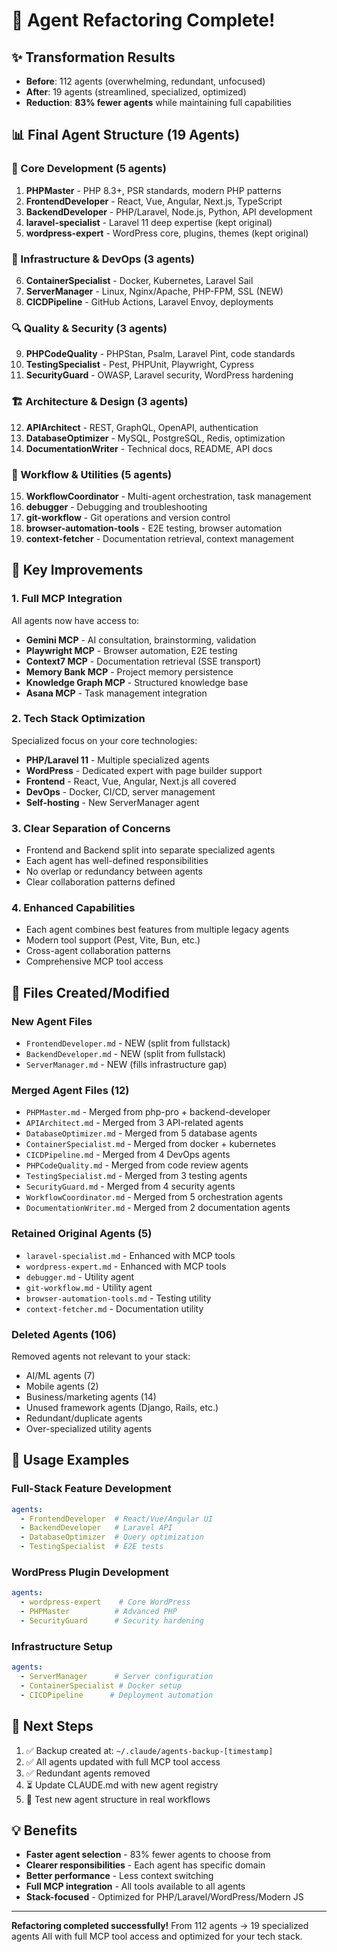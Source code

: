 # 🎯 Agent Refactoring Complete!

## ✨ Transformation Results
- **Before**: 112 agents (overwhelming, redundant, unfocused)
- **After**: 19 agents (streamlined, specialized, optimized)
- **Reduction**: **83% fewer agents** while maintaining full capabilities

## 📊 Final Agent Structure (19 Agents)

### 🔧 Core Development (5 agents)
1. **PHPMaster** - PHP 8.3+, PSR standards, modern PHP patterns
2. **FrontendDeveloper** - React, Vue, Angular, Next.js, TypeScript
3. **BackendDeveloper** - PHP/Laravel, Node.js, Python, API development
4. **laravel-specialist** - Laravel 11 deep expertise (kept original)
5. **wordpress-expert** - WordPress core, plugins, themes (kept original)

### 🚀 Infrastructure & DevOps (3 agents)
6. **ContainerSpecialist** - Docker, Kubernetes, Laravel Sail
7. **ServerManager** - Linux, Nginx/Apache, PHP-FPM, SSL (NEW)
8. **CICDPipeline** - GitHub Actions, Laravel Envoy, deployments

### 🔍 Quality & Security (3 agents)
9. **PHPCodeQuality** - PHPStan, Psalm, Laravel Pint, code standards
10. **TestingSpecialist** - Pest, PHPUnit, Playwright, Cypress
11. **SecurityGuard** - OWASP, Laravel security, WordPress hardening

### 🏗️ Architecture & Design (3 agents)
12. **APIArchitect** - REST, GraphQL, OpenAPI, authentication
13. **DatabaseOptimizer** - MySQL, PostgreSQL, Redis, optimization
14. **DocumentationWriter** - Technical docs, README, API docs

### 🔄 Workflow & Utilities (5 agents)
15. **WorkflowCoordinator** - Multi-agent orchestration, task management
16. **debugger** - Debugging and troubleshooting
17. **git-workflow** - Git operations and version control
18. **browser-automation-tools** - E2E testing, browser automation
19. **context-fetcher** - Documentation retrieval, context management

## 🌟 Key Improvements

### 1. **Full MCP Integration**
All agents now have access to:
- **Gemini MCP** - AI consultation, brainstorming, validation
- **Playwright MCP** - Browser automation, E2E testing
- **Context7 MCP** - Documentation retrieval (SSE transport)
- **Memory Bank MCP** - Project memory persistence
- **Knowledge Graph MCP** - Structured knowledge base
- **Asana MCP** - Task management integration

### 2. **Tech Stack Optimization**
Specialized focus on your core technologies:
- **PHP/Laravel 11** - Multiple specialized agents
- **WordPress** - Dedicated expert with page builder support
- **Frontend** - React, Vue, Angular, Next.js all covered
- **DevOps** - Docker, CI/CD, server management
- **Self-hosting** - New ServerManager agent

### 3. **Clear Separation of Concerns**
- Frontend and Backend split into separate specialized agents
- Each agent has well-defined responsibilities
- No overlap or redundancy between agents
- Clear collaboration patterns defined

### 4. **Enhanced Capabilities**
- Each agent combines best features from multiple legacy agents
- Modern tool support (Pest, Vite, Bun, etc.)
- Cross-agent collaboration patterns
- Comprehensive MCP tool access

## 📁 Files Created/Modified

### New Agent Files
- `FrontendDeveloper.md` - NEW (split from fullstack)
- `BackendDeveloper.md` - NEW (split from fullstack)
- `ServerManager.md` - NEW (fills infrastructure gap)

### Merged Agent Files (12)
- `PHPMaster.md` - Merged from php-pro + backend-developer
- `APIArchitect.md` - Merged from 3 API-related agents
- `DatabaseOptimizer.md` - Merged from 5 database agents
- `ContainerSpecialist.md` - Merged from docker + kubernetes
- `CICDPipeline.md` - Merged from 4 DevOps agents
- `PHPCodeQuality.md` - Merged from code review agents
- `TestingSpecialist.md` - Merged from 3 testing agents
- `SecurityGuard.md` - Merged from 4 security agents
- `WorkflowCoordinator.md` - Merged from 5 orchestration agents
- `DocumentationWriter.md` - Merged from 2 documentation agents

### Retained Original Agents (5)
- `laravel-specialist.md` - Enhanced with MCP tools
- `wordpress-expert.md` - Enhanced with MCP tools
- `debugger.md` - Utility agent
- `git-workflow.md` - Utility agent
- `browser-automation-tools.md` - Testing utility
- `context-fetcher.md` - Documentation utility

### Deleted Agents (106)
Removed agents not relevant to your stack:
- AI/ML agents (7)
- Mobile agents (2)
- Business/marketing agents (14)
- Unused framework agents (Django, Rails, etc.)
- Redundant/duplicate agents
- Over-specialized utility agents

## 🚀 Usage Examples

### Full-Stack Feature Development
```yaml
agents:
  - FrontendDeveloper  # React/Vue/Angular UI
  - BackendDeveloper   # Laravel API
  - DatabaseOptimizer  # Query optimization
  - TestingSpecialist  # E2E tests
```

### WordPress Plugin Development
```yaml
agents:
  - wordpress-expert    # Core WordPress
  - PHPMaster          # Advanced PHP
  - SecurityGuard      # Security hardening
```

### Infrastructure Setup
```yaml
agents:
  - ServerManager      # Server configuration
  - ContainerSpecialist # Docker setup
  - CICDPipeline      # Deployment automation
```

## 📝 Next Steps

1. ✅ Backup created at: `~/.claude/agents-backup-[timestamp]`
2. ✅ All agents updated with full MCP tool access
3. ✅ Redundant agents removed
4. ⏳ Update CLAUDE.md with new agent registry
5. 🔄 Test new agent structure in real workflows

## 💡 Benefits

- **Faster agent selection** - 83% fewer agents to choose from
- **Clearer responsibilities** - Each agent has specific domain
- **Better performance** - Less context switching
- **Full MCP integration** - All tools available to all agents
- **Stack-focused** - Optimized for PHP/Laravel/WordPress/Modern JS

---

**Refactoring completed successfully!**
From 112 agents → 19 specialized agents
All with full MCP tool access and optimized for your tech stack.
